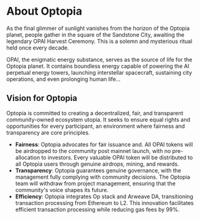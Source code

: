 # About Optopia

As the final glimmer of sunlight vanishes from the horizon of the Optopia planet, people gather in the square of the Sandstone City, awaiting the legendary OPAI Harvest Ceremony. This is a solemn and mysterious ritual held once every decade.&#x20;

OPAI, the enigmatic energy substance, serves as the source of life for the Optopia planet. It contains boundless energy capable of powering the AI perpetual energy towers, launching interstellar spacecraft, sustaining city operations, and even prolonging human life...

## **Vision for Optopia**

Optopia is committed to creating a decentralized, fair, and transparent community-owned ecosystem utopia. It seeks to ensure equal rights and opportunities for every participant, an environment where fairness and transparency are core principles.

* **Fairness**: Optopia advocates for fair issuance and. All OPAI tokens will be airdropped to the community post mainnet launch, with no pre-allocation to investors. Every valuable OPAI token will be distributed to all Optopia users through genuine airdrops, mining, and rewards.
* **Transparency**: Optopia guarantees genuine governance, with the management fully complying with community decisions. The Optopia team will withdraw from project management, ensuring that the community's voice shapes its future.
* **Efficiency**: Optopia integrates Op stack and Arweave DA, transitioning transaction processing from Ethereum to L2. This innovation facilitates efficient transaction processing while reducing gas fees by 99%.
